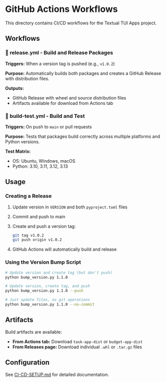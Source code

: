 # GitHub Actions Workflows

This directory contains CI/CD workflows for the Textual TUI Apps project.

## Workflows

### 🚀 release.yml - Build and Release Packages

**Triggers:** When a version tag is pushed (e.g., `v1.0.2`)

**Purpose:** Automatically builds both packages and creates a GitHub Release with distribution files.

**Outputs:**

- GitHub Release with wheel and source distribution files
- Artifacts available for download from Actions tab

### 🧪 build-test.yml - Build and Test

**Triggers:** On push to `main` or pull requests

**Purpose:** Tests that packages build correctly across multiple platforms and Python versions.

**Test Matrix:**

- OS: Ubuntu, Windows, macOS
- Python: 3.10, 3.11, 3.12, 3.13

## Usage

### Creating a Release

1. Update version in `VERSION` and both `pyproject.toml` files
2. Commit and push to main
3. Create and push a version tag:

   ```bash
   git tag v1.0.2
   git push origin v1.0.2
   ```

4. GitHub Actions will automatically build and release

### Using the Version Bump Script

```bash
# Update version and create tag (but don't push)
python bump_version.py 1.1.0

# Update version, create tag, and push
python bump_version.py 1.1.0 --push

# Just update files, no git operations
python bump_version.py 1.1.0 --no-commit
```

## Artifacts

Build artifacts are available:

- **From Actions tab:** Download `task-app-dist` or `budget-app-dist`
- **From Releases page:** Download individual `.whl` or `.tar.gz` files

## Configuration

See [CI-CD-SETUP.md](../CI-CD-SETUP.md) for detailed documentation.
